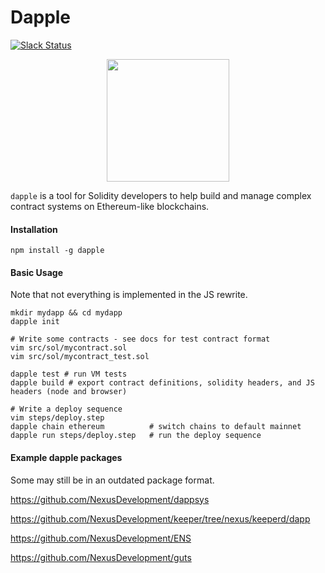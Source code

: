 # Dapple
[![Slack Status](http://slack.makerdao.com/badge.svg)](https://slack.makerdao.com)

<p align="center">
  <img width=196" src="http://ipfs.pics/ipfs/QmPQcPiaep6Bfp956b5xLDaQdtQVtAWBT9QjWNRiL9y8Cw"/>
</p>

`dapple` is a tool for Solidity developers to help build and manage complex contract systems on Ethereum-like blockchains.


#### Installation

`npm install -g dapple`

#### Basic Usage

Note that not everything is implemented in the JS rewrite.
```
mkdir mydapp && cd mydapp
dapple init

# Write some contracts - see docs for test contract format
vim src/sol/mycontract.sol
vim src/sol/mycontract_test.sol

dapple test # run VM tests
dapple build # export contract definitions, solidity headers, and JS headers (node and browser)

# Write a deploy sequence
vim steps/deploy.step
dapple chain ethereum          # switch chains to default mainnet
dapple run steps/deploy.step   # run the deploy sequence

```

#### Example dapple packages

Some may still be in an outdated package format.

https://github.com/NexusDevelopment/dappsys

https://github.com/NexusDevelopment/keeper/tree/nexus/keeperd/dapp

https://github.com/NexusDevelopment/ENS

https://github.com/NexusDevelopment/guts
